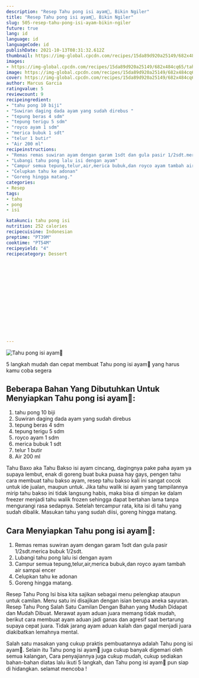 ```yaml
---
description: "Resep Tahu pong isi ayam💓, Bikin Ngiler"
title: "Resep Tahu pong isi ayam💓, Bikin Ngiler"
slug: 505-resep-tahu-pong-isi-ayam-bikin-ngiler
future: true
lang: id
language: id
languageCode: id
publishDate: 2021-10-13T08:31:32.612Z 
thumbnail: https://img-global.cpcdn.com/recipes/15da89d920a25149/682x484cq65/tahu-pong-isi-ayam-foto-resep-utama.webp
images:
- https://img-global.cpcdn.com/recipes/15da89d920a25149/682x484cq65/tahu-pong-isi-ayam-foto-resep-utama.webp
image: https://img-global.cpcdn.com/recipes/15da89d920a25149/682x484cq65/tahu-pong-isi-ayam-foto-resep-utama.webp
cover: https://img-global.cpcdn.com/recipes/15da89d920a25149/682x484cq65/tahu-pong-isi-ayam-foto-resep-utama.webp
author: Marcus Garcia
ratingvalue: 5
reviewcount: 9
recipeingredient:
- "tahu pong 10 biji"
- "Suwiran daging dada ayam yang sudah direbus "
- "tepung beras 4 sdm"
- "tepung terigu 5 sdm"
- "royco ayam 1 sdm"
- "merica bubuk 1 sdt"
- "telur 1 butir"
- "Air 200 ml"
recipeinstructions:
- "Remas remas suwiran ayam dengan garam 1sdt dan gula pasir 1/2sdt.merica bubuk 1/2sdt."
- "Lubangi tahu pong lalu isi dengan ayam"
- "Campur semua tepung,telur,air,merica bubuk,dan royco ayam tambah air sampai encer"
- "Celupkan tahu ke adonan"
- "Goreng hingga matang."
categories:
- Resep
tags:
- tahu
- pong
- isi

katakunci: tahu pong isi 
nutrition: 252 calories
recipecuisine: Indonesian
preptime: "PT39M"
cooktime: "PT54M"
recipeyield: "4"
recipecategory: Dessert


     
    
    
    
    
    
    
    
    
    
    
      
    
---
```



![Tahu pong isi ayam💓](https://img-global.cpcdn.com/recipes/15da89d920a25149/682x484cq65/tahu-pong-isi-ayam-foto-resep-utama.webp)

5 langkah mudah dan cepat membuat  Tahu pong isi ayam💓 yang harus kamu coba segera

<!--inarticleads1-->

## Beberapa Bahan Yang Dibutuhkan Untuk Menyiapkan Tahu pong isi ayam💓:

1. tahu pong 10 biji
1. Suwiran daging dada ayam yang sudah direbus 
1. tepung beras 4 sdm
1. tepung terigu 5 sdm
1. royco ayam 1 sdm
1. merica bubuk 1 sdt
1. telur 1 butir
1. Air 200 ml

Tahu Baxo aka Tahu Bakso isi ayam cincang, dagingnya pake paha ayam ya supaya lembut, enak di goreng buat buka puasa hay gays, pengen tahu cara membuat tahu bakso ayam, resep tahu bakso kali ini sangat cocok untuk ide jualan, maupun untuk. Jika tahu walik isi ayam yang tampilannya mirip tahu bakso ini tidak langsung habis, maka bisa di simpan ke dalam freezer menjadi tahu walik frozen sehingga dapat bertahan lama tanpa mengurangi rasa sedapnya. Setelah tercampur rata, kita isi di tahu yang sudah dibalik. Masukan tahu yang sudah diisi, goreng hingga matang. 

<!--inarticleads2-->

## Cara Menyiapkan Tahu pong isi ayam💓:

1. Remas remas suwiran ayam dengan garam 1sdt dan gula pasir 1/2sdt.merica bubuk 1/2sdt.
1. Lubangi tahu pong lalu isi dengan ayam
1. Campur semua tepung,telur,air,merica bubuk,dan royco ayam tambah air sampai encer
1. Celupkan tahu ke adonan
1. Goreng hingga matang.


Resep Tahu Pong Isi bisa kita sajikan sebagai menu pelengkap ataupun untuk camilan. Menu satu ini disajikan dengan isian berupa aneka sayuran. Resep Tahu Pong Salah Satu Camilan Dengan Bahan yang Mudah Didapat dan Mudah Dibuat. Merawat ayam aduan juara memang tidak mudah, berikut cara membuat ayam aduan jadi ganas dan agresif saat bertarung supaya cepat juara. Tidak jarang ayam aduan kalah dan gagal menjadi juara diakibatkan lemahnya mental. 

Salah satu masakan yang cukup praktis pembuatannya adalah  Tahu pong isi ayam💓. Selain itu  Tahu pong isi ayam💓  juga cukup banyak digemari oleh semua kalangan, Cara penyajiannya juga cukup mudah, cukup sediakan bahan-bahan diatas lalu ikuti 5 langkah, dan  Tahu pong isi ayam💓  pun siap di hidangkan. selamat mencoba !
